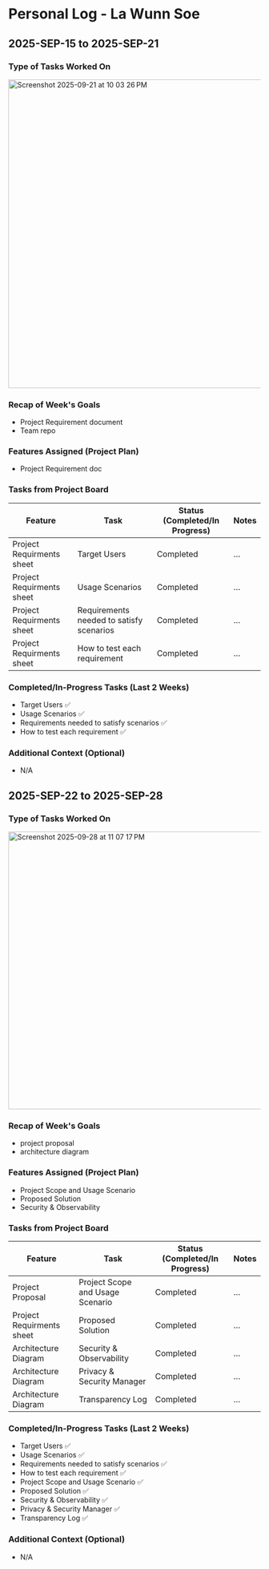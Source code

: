 # Personal Log - La Wunn Soe

## 2025-SEP-15 to 2025-SEP-21

### Type of Tasks Worked On

<img width="1095" height="616" alt="Screenshot 2025-09-21 at 10 03 26 PM" src="https://github.com/user-attachments/assets/1608f184-d73b-445c-b3d5-f6a1cb0e1014" />

### Recap of Week's Goals
- Project Requirement document
- Team repo

### Features Assigned (Project Plan)
- Project Requirement doc


### Tasks from Project Board
| Feature | Task | Status (Completed/In Progress) | Notes |
|------|------|-------------------------------|-------|
| Project Requirments sheet | Target Users | Completed | … |
| Project Requirments sheet | Usage Scenarios| Completed | … |
| Project Requirments sheet | Requirements needed to satisfy scenarios| Completed | … |
| Project Requirments sheet | How to test each requirement| Completed | … |

### Completed/In-Progress Tasks (Last 2 Weeks)
- Target Users ✅
- Usage Scenarios ✅
- Requirements needed to satisfy scenarios ✅
- How to test each requirement ✅

### Additional Context (Optional)
- N/A

## 2025-SEP-22 to 2025-SEP-28

### Type of Tasks Worked On

<img width="934" height="554" alt="Screenshot 2025-09-28 at 11 07 17 PM" src="https://github.com/user-attachments/assets/24106ab0-2adf-4971-b5da-d8dbce43b8af" />


### Recap of Week's Goals
- project proposal
- architecture diagram

### Features Assigned (Project Plan)
- Project Scope and Usage Scenario
- Proposed Solution
- Security & Observability


### Tasks from Project Board
| Feature | Task | Status (Completed/In Progress) | Notes |
|------|------|-------------------------------|-------|
| Project Proposal | Project Scope and Usage Scenario | Completed | … |
| Project Requirments sheet | Proposed Solution | Completed | … |
| Architecture Diagram | Security & Observability | Completed | … |
| Architecture Diagram | Privacy & Security Manager | Completed | … |
| Architecture Diagram | Transparency Log | Completed | … |

### Completed/In-Progress Tasks (Last 2 Weeks)
- Target Users ✅
- Usage Scenarios ✅
- Requirements needed to satisfy scenarios ✅
- How to test each requirement ✅
- Project Scope and Usage Scenario ✅
- Proposed Solution ✅
- Security & Observability ✅
- Privacy & Security Manager ✅
- Transparency Log ✅

### Additional Context (Optional)
- N/A
